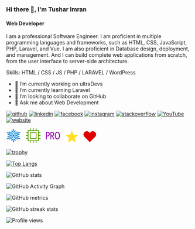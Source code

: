### Hi there 👋, I'm Tushar Imran
#### Web Developer
I am a professional Software Engineer. I am proficient in multiple programming languages and frameworks, such as HTML, CSS, JavaScript, PHP, Laravel, and Vue. I am also proficient in Database design, deployment, and management. And I can build complete web applications from scratch, from the user interface to server-side architecture.

Skills: HTML / CSS / JS / PHP / LARAVEL / WordPress

- 🔭 I’m currently working on ultraDevs 
- 🌱 I’m currently learning Laravel 
- 👯 I’m looking to collaborate on GitHub 
- 💬 Ask me about Web Development 


[<img src='https://cdn.jsdelivr.net/npm/simple-icons@3.0.1/icons/github.svg' alt='github' height='40'>](https://github.com/https://github.com/tushar-me)  [<img src='https://cdn.jsdelivr.net/npm/simple-icons@3.0.1/icons/linkedin.svg' alt='linkedin' height='40'>](https://www.linkedin.com/in/https://www.linkedin.com/in/tushar-imran-99a45027a//)  [<img src='https://cdn.jsdelivr.net/npm/simple-icons@3.0.1/icons/facebook.svg' alt='facebook' height='40'>](https://www.facebook.com/https://www.facebook.com/tusharimran.online)  [<img src='https://cdn.jsdelivr.net/npm/simple-icons@3.0.1/icons/instagram.svg' alt='instagram' height='40'>](https://www.instagram.com/https://www.instagram.com/tushar.imran.me/)  [<img src='https://cdn.jsdelivr.net/npm/simple-icons@3.0.1/icons/stackoverflow.svg' alt='stackoverflow' height='40'>](https://stackoverflow.com/users/https://stackoverflow.com/users/21828294/tushar-imran)  [<img src='https://cdn.jsdelivr.net/npm/simple-icons@3.0.1/icons/youtube.svg' alt='YouTube' height='40'>](https://www.youtube.com/channel/https://www.youtube.com/@tusharimran353)  [<img src='https://cdn.jsdelivr.net/npm/simple-icons@3.0.1/icons/icloud.svg' alt='website' height='40'>](https://tusharimran.site/)  

<a href='https://archiveprogram.github.com/'><img src='https://raw.githubusercontent.com/acervenky/animated-github-badges/master/assets/acbadge.gif' width='40' height='40'></a> <a href='https://docs.github.com/en/developers'><img src='https://raw.githubusercontent.com/acervenky/animated-github-badges/master/assets/devbadge.gif' width='40' height='40'></a> <a href='https://github.com/pricing'><img src='https://raw.githubusercontent.com/acervenky/animated-github-badges/master/assets/pro.gif' width='40' height='40'></a> <a href='https://stars.github.com/'><img src='https://raw.githubusercontent.com/acervenky/animated-github-badges/master/assets/starbadge.gif' width='35' height='35'></a> <a href='https://docs.github.com/en/github/supporting-the-open-source-community-with-github-sponsors'><img src='https://raw.githubusercontent.com/acervenky/animated-github-badges/master/assets/sponsorbadge.gif' width='35' height='35'></a> 

[![trophy](https://github-profile-trophy.vercel.app/?username=https://github.com/tushar-me)](https://github.com/ryo-ma/github-profile-trophy)

[![Top Langs](https://github-readme-stats.vercel.app/api/top-langs/?username=https://github.com/tushar-me)](https://github.com/anuraghazra/github-readme-stats)

![GitHub stats](https://github-readme-stats.vercel.app/api?username=https://github.com/tushar-me&show_icons=true&count_private=true)  

![GitHub Activity Graph](https://activity-graph.herokuapp.com/graph?username=https://github.com/tushar-me)  

![GitHub metrics](https://metrics.lecoq.io/https://github.com/tushar-me)  

![GitHub streak stats](https://streak-stats.demolab.com/?user=https://github.com/tushar-me)  

![Profile views](https://gpvc.arturio.dev/https://github.com/tushar-me)  
